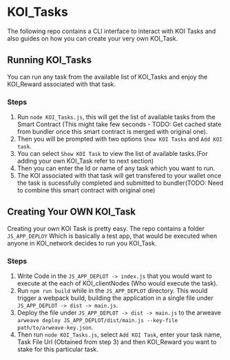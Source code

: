 # KOI_Tasks

The following repo contains a CLI interface to interact with KOI Tasks and also guides on how you can create your very own KOI_Task. 

## Running KOI_Tasks

You can run any task from the available list of KOI_Tasks and enjoy the KOI_Reward associated with that task.

### Steps

1. Run `node KOI_Tasks.js`, this will get the list of available tasks from the Smart Contract (This might take few seconds - TODO: Get cached state from bundler once this smart contract is merged with original one).
2. Then you will be prompted with two options `Show KOI Tasks` and `Add KOI task`.
3. You can select `Show KOI Task` to view the list of available tasks.(For adding your own KOI_Task refer to next section)
4. Then you can enter the Id or name of any task which you want to run.
5. The KOI associated with that task will get transfered to your wallet once the task is sucessfully completed and submitted to bundler(TODO: Need to combine this smart contract with original one)
## Creating Your OWN KOI_Task

Creating your own KOI Task is pretty easy. The repo contains a folder `JS_APP_DEPLOY` Which is basically a test app, that would be executed when anyone in KOI_network decides to run you KOI_Task.

### Steps
1. Write Code in the `JS_APP_DEPLOT -> index.js` that you would want to execute at the each of KOI_clientNodes (Who would execute the task).
2. Run `npm run build` while in the `JS_APP_DEPLOT` directory. This would trigger a webpack build, building the application in a single file under `JS_APP_DEPLOT -> dist -> main.js`.
3. Deploy the file under `JS_APP_DEPLOT -> dist -> main.js` to the arweave `arweave deploy JS_APP_DEPLOT/dist/main.js --key-file path/to/arweave-key.json`.
4. Then run `node KOI_Tasks.js`, select `Add KOI Task`, enter your task name, Task File Url (Obtained from step 3) and then KOI_Reward you want to stake for this particular task.

